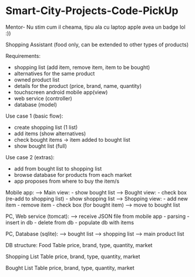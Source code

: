 Smart-City-Projects-Code-PickUp
===============================

Mentor-
Nu stim cum il cheama, tipu ala cu laptop apple avea un badge lol :))

Shopping Assistant (food only, can be extended to other types of products)

Requirements:
- shopping list (add item, remove item, item to be bought)
- alternatives for the same product
- owned product list
- details for the product (price, brand, name, quantity)
- touchscreen android mobile app(view)
- web service (controller)
- database (model)

Use case 1 (basic flow):
- create shopping list (1 list)
- add items (show alternatives)
- check bought items
	-> item added to bought list
- show bought list (full)

Use case 2 (extras):
- add from bought list to shopping list
- browse database for products from each market
- app proposes from where to buy the item/s


Mobile app:
--> Main view:
	- show bought list
	--> Bought view:
		- check box (re-add to shopping list)
	- show shopping list
	--> Shopping view:
		- add new item
		- remove item
		- check box (for bought item) --> move to bought list

PC, Web service (tomcat):
--> receive JSON file from mobile app
	- parsing
	- insert in db
	- delete from db
	- populate db with items

PC, Database (sqlite):
--> bought list
--> shopping list
--> main product list

DB structure:
Food Table
price, brand, type, quantity, market

Shopping List Table
price, brand, type, quantity, market

Bought List Table
price, brand, type, quantity, market
